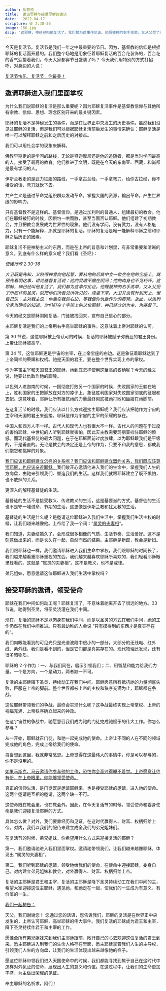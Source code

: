 ```yaml
---
author: 周牧师
title:  邀请耶稣与接受耶稣的邀请
date:   2022-04-17
scripture: 徒 2:30-36
image: 150.jpg
dscp: "这耶稣，神已经叫他复活了，我们都为这事作见证。他既被神的右手高举，又从父受了所应许的圣灵，就把你们所看见所听见的，浇灌下来。大卫并没有升到天上，但自己说：主对我主说：你坐在我的右边，等我使你仇敌作你的脚凳。故此，以色列全家当确实的知道，你们钉在十字架上的这位耶稣，神已经立他为主，为基督了。"
---
```


今天是复活节。复活节是我们一年之中最重要的节日。因为，基督教的信仰是根据耶稣的复活而开启的。我们整个场地是用象征着耶稣复活的百合花装饰的，百合花的香气迎接着我们。今天大家都穿节日盛装了吗？ 今天我们用特别的方式打招呼，对身边的人说：

<u>复活节快乐，复活节，你最美！</u>

## 邀请耶稣进入我们里面掌权

为什么我们说耶稣的复活是那么重要呢？因为耶稣复活事件是基督教信仰与其他所有宗教、信仰、思想、理念区别开来的最关键因素。

耶稣的复活不是神秘发生的事件，而是在世界正中央发生的历史事件。虽然我们没见过耶稣的复活，但是我们可以根据耶稣复活前后发生的事情来确认：耶稣复活是唯一可以解释耶稣之前和之后历史的对接点。

我们可以用社会学的现象来解释。

佛教早期走的是学问的路线，无论是释迦摩尼还是他的追随者，都是当时学问最高的人，接受了最高的教育。他们推进了文明，既是在今天的东南亚、西藏，和尚都是最有学问的人。

伊斯兰教走的是武力征服的路线，一手拿古兰经，一手拿弯刀。给你古拉经，你不接受的话，弯刀就砍下去。

共产主义是通过革命党组织群众发动革命，掌握大国的资源，输出革命，产生世界级的影响力。

只有基督教不是这样的。基督信仰，是通过加利利的普通人，组建最初的教会。他们在耶稣被钉的时候，因惧怕一哄而散，甚至当面否认耶稣。他们组建了初期教会，并且把教会发展成为世界性的现象。他们没有学问，没有武力，没有人格魅力，只有一个能解释，那就是耶稣的复活。耶稣的复活是唯一能解释耶稣之前和耶稣之后历史的因素。

耶稣复活不是神秘主义的东西，而是在上帝的旨意和计划里，有非常重要和清晰的意义。到底有什么样的意义呢？我们看《圣经》：

*使徒行传 2:30-36*

*大卫既是先知，又晓得神曾向他起誓，要从他的后裔中立一位坐在他的宝座上，就预先看明这事，讲论基督复活说：他的灵魂不撇在阴间；他的肉身也不见朽坏。这耶稣，神已经叫他复活了，我们都为这事作见证。他既被神的右手高举，又从父受了所应许的圣灵，就把你们所看见所听见的，浇灌下来。大卫并没有升到天上，但自己说：主对我主说：你坐在我的右边，等我使你仇敌作你的脚凳。故此，以色列全家当确实的知道，你们钉在十字架上的这位耶稣，神已经立他为主，为基督了。*

今天的经文是耶稣刚刚复活，门徒被找回来，宣布自己信心的部分。

主耶稣复活是我们的上帝用右手高举耶稣的事件。这意味着上帝对耶稣的认可。

第 30 节说，这位耶稣被上帝认可的时候，复活的耶稣被赋予弥赛亚的君王身份。上帝让耶稣被高举。

第 34 节，这位耶稣更是宇宙的主宰，在上帝宝座的右边。这是象征着耶稣达到了上帝同样的荣耀和权柄。祂是天国的君王，要在整个世界实现上帝的掌权。

作为宇宙主宰和天国君王的耶稣，祂到底怎样使用这至高的权柄呢？今天的经文说，祂要让仇敌作祂的脚凳。

以色列人进迦南的时候，一国彻底打败另一个国家的时候，失败国家的王躺在地上，胜利国家的王把脚放在对方的脖子上，象征胜利国家对失败国家彻底的征服和支配。这意味着，耶稣让所有抵抗祂的力量最终彻底被祂打败和臣服在祂脚前。

在这复活节的时候，我们应该以什么方式迎接主耶稣呢？我们应该把祂作为宇宙的主宰和天国的君王来迎接。耶稣是作为宇宙的主宰的荣耀的存在。

中国人和西方人不一样。古代人和现代人也有很大不一样。古代人的问题在于过度的害怕耶稣，中世纪的人听到耶稣就害怕，因此天主教需要玛丽亚挡住耶稣的愤怒。而现代基督徒的最大问题，在于在耶稣面前过度放肆，以为耶稣跟我们是平级的，不是垂直的。无论是教会的决定还是上帝的作为，只要不和我的意思，都成我们抱怨和挑衅的对象。

<u>我们应该和耶稣建立怎样的关系呢？我们应该和耶稣建立盟约关系，我们既应该尊崇耶稣，也应该亲近耶稣。</u>我们敞开心邀请他进入我们的生命中，掌握我们人生的方向盘，由祂来引领我们、塑造我们的生活。这样我们就跟耶稣建立了既不惧怕，也不放肆的关系。

更深入的解释基督徒的生活。

基督徒的生活不是接受教义、传递教义的生活，这是基要派的方式。基督徒的生活也不是守一堆诫命、节期的生活，这更像是伊斯兰教和犹太教的生活。

基督徒的生活是什么呢？是邀请这位耶稣进入我们生活中，掌握我们生活主权的时候，让我们越来越像他。上帝给了我一个词：“<u>属灵的夫妻相</u>”。

我们知道，夫妻结婚久了，会形成很多相像的气质、生活节奏、生活爱好。这不是刻意做出来的，而是长久在一起，自然而然的结果。主耶稣是新郎，教会是新妇。

我们跟耶稣也一样，我们邀请耶稣进入我们生命中掌权，我们跟耶稣的时间长了，我们越来越看重耶稣重视的东西，我们越来越喜欢耶稣所喜欢的，我们轻看耶稣眼里轻看的。这就是 “属灵的夫妻相”。这不是教义，也不是戒律。

弟兄姐妹，愿意邀请这位耶稣进入我们生活中掌权吗？

## 接受耶稣的邀请，领受使命

耶稣在我们中间如何动工呢？耶稣复活了，不意味着祂离开去了很远的地方。33 节说，祂得到圣灵，将圣灵浇灌在我们中间。

现在，复活的耶稣不是以肉身在我们中间，而是以圣灵的方式在我们中间，祂的工作仍然在我们中间推进。只有最幼稚的人会说 “只有摸得到的东西才是真实存在的”。

我们肉眼能看到的可见光只是光谱波段中很小的一部分，大部分的无线电、红外线、紫外线，我们是看不到的，但是它们都是真实存在的。现代物理还发现，还有很多暗物质。

耶稣的 2 个作为：一、与我们同在，启示引领我们；二、用智慧和能力给我们力量。一个是方向，一个是动力，两者缺一不可。

复活的主耶稣降下圣灵，持续动工在我们中间。耶稣愿意所有抵抗祂的力量彻底失败，臣服在上帝的脚前。整个世界都被上帝的主权和秩序充满为止，耶稣都在争战。

这位耶稣带领我们的争战，最终会实现什么呢？这争战最终实现上帝掌权、上帝的祝福充满、上帝秩序确立起来的神政。

在这宇宙性的争战中，祂愿意召我们成为祂的门徒完成祂赋予的伟大工作。你怎么参与？

从一开始，耶稣就召门徒，和祂一起完成祂的使命。上帝让不同的人在不同的领域完成他的角色，完成上帝给我们的使命。

每当想到这里，我就非常感恩。上帝觉得在这最伟大的事情中，你是可以参与的，你不是没用的。

<u>如果马斯克、马云邀请你参与他的工作，恐怕你会高兴得睡不着觉。上帝愿意让你有份，在上帝眼里，你能够领受使命。</u>

真正的信仰生活，是门徒既是邀请耶稣来，也是接受耶稣的邀请，进入祂的使命。这两个邀请是互相的邀请，这两个缺一不可。

这使命既在教会里，也在教会外。因此，在今天复活节的时候，领受使命和委身使命是我们迎接复活耶稣的方式。

具体怎么做？对外，我们要靠经历和见证，在这时代赢得人、财富、权柄归给上帝。对内，我们以我们的服侍来建立成全我们的弟兄姐妹们。

在复活节的时候，弟兄姐妹，你希望用什么方式来迎接复活的耶稣？

第一，我们邀请祂进入我们里面掌权。邀请祂带领我们，让我们越来越像耶稣，体现出 “属灵的夫妻相”。

第二，我们听到耶稣的邀请，领受祂给我们的使命，在使命中迎接耶稣，委身自己。对内建立弟兄姐妹和教会，对外赢得人、财富、权柄归给上帝。

复活的主耶稣是君王和主宰，复活的主耶稣是降下圣灵持续动工在我们中间的主，希望大家迎接这位主耶稣，遇见祂，和祂走在一起，使我们的一生成为有意义、有价值的一生。

<u>我们一起祷告：</u>

天父，我们谢谢您！ 您通过您的话语，您告诉我们，耶稣的复活是在世界正中央发生的，上帝认可耶稣、高举耶稣的伟大事件。我们复活的耶稣成为君王和主宰，降下圣灵持续作君王和主宰的工作。

愿佳全所有弟兄姐妹来到我们主耶稣跟前，敞开自己的心去欢迎这位复活的君王到来。愿主耶稣进入到我们的生命人格存在里面，愿主耶稣掌管我们人生的主导权，引领我们人生的方向盘，让我们的生活体现出越来越像祂的样子。

愿这位耶稣带领我们进入天国使命中的时候，我们都能寻找到属于自己在这时代中怎样对外见证的使命，展现出人生的意义和价值。在这过程中，让我们的生命更加丰盛，为主做出荣耀的见证。

奉主耶稣的名祈求，阿们！